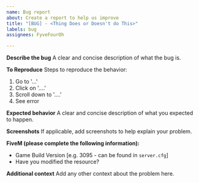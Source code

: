 ```yaml
---
name: Bug report
about: Create a report to help us improve
title: "[BUG] - <Thing Does or Doesn't do This>"
labels: bug
assignees: FyveFourOh

---
```


**Describe the bug**
A clear and concise description of what the bug is.

**To Reproduce**
Steps to reproduce the behavior:
1. Go to '...'
2. Click on '....'
3. Scroll down to '....'
4. See error

**Expected behavior**
A clear and concise description of what you expected to happen.

**Screenshots**
If applicable, add screenshots to help explain your problem.

**FiveM (please complete the following information):**
 - Game Build Version [e.g. 3095 - can be found in `server.cfg`]
 - Have you modified the resource?

**Additional context**
Add any other context about the problem here.
